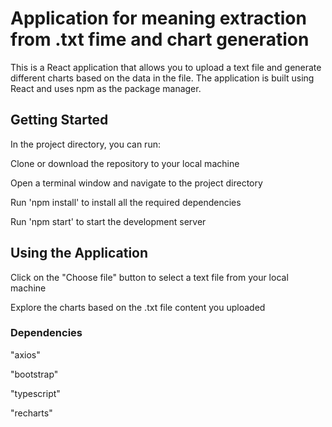 # Application for meaning extraction from .txt fime and chart generation

This is a React application that allows you to upload a text file and generate different charts based on the data in the file. The application is built using React and uses npm as the package manager.

## Getting Started

In the project directory, you can run:

Clone or download the repository to your local machine

Open a terminal window and navigate to the project directory

Run 'npm install' to install all the required dependencies

Run 'npm start' to start the development server

## Using the Application

Click on the "Choose file" button to select a text file from your local machine

Explore the charts based on the .txt file content you uploaded

### Dependencies

"axios"

"bootstrap"

"typescript"

"recharts"


